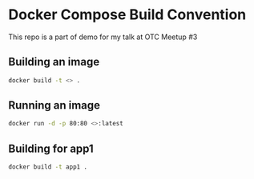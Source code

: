 # Docker Compose Build Convention

This repo is a part of demo for my talk at OTC Meetup #3

## Building an image

```bash
docker build -t <> .
```

## Running an image

```bash
docker run -d -p 80:80 <>:latest
```

## Building for app1

```bash
docker build -t app1 .
```
